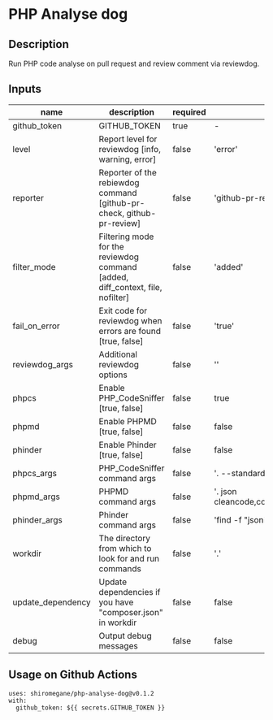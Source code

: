 # PHP Analyse dog

## Description
Run PHP code analyse on pull request and review comment via reviewdog.

## Inputs
name | description | required | default
---|---|---|---
github_token|GITHUB_TOKEN|true|-
level|Report level for reviewdog [info, warning, error]|false|'error'
reporter|Reporter of the rebiewdog command [github-pr-check, github-pr-review]|false|'github-pr-review'
filter_mode|Filtering mode for the reviewdog command [added, diff_context, file, nofilter]|false|'added'
fail_on_error|Exit code for reviewdog when errors are found [true, false]|false|'true'
reviewdog_args|Additional reviewdog options|false|''
phpcs|Enable PHP_CodeSniffer [true, false]|false|true
phpmd|Enable PHPMD [true, false]|false|false
phinder|Enable Phinder [true, false]|false|false
phpcs_args|PHP_CodeSniffer command args|false|'. --standard=PSR12 --report=json -q'
phpmd_args|PHPMD command args|false|'. json cleancode,codesize,controversial,design,naming,unusedcode'
phinder_args|Phinder command args|false|'find -f "json" .'
workdir|The directory from which to look for and run commands|false|'.'
update_dependency|Update dependencies if you have "composer.json" in workdir|false|false
debug|Output debug messages|false|false

## Usage on Github Actions
```
uses: shiromegane/php-analyse-dog@v0.1.2
with:
  github_token: ${{ secrets.GITHUB_TOKEN }}
```
